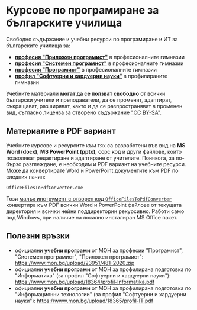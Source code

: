 # Курсове по програмиране за българските училища

Свободно съдържание и учебни ресурси по програмиране и ИТ за българските училища за:
 - [**професия "Приложен програмист"**](https://github.com/BG-IT-Edu/School-Programming/tree/main/Courses/Applied-Programmer) в професионалните гимназии
 - [**професия "Системен програмист"**](https://github.com/BG-IT-Edu/School-Programming/tree/main/Courses/System-Programmer) в професионалните гимназии
 - [**професия "Програмист"**](https://github.com/BG-IT-Edu/School-Programming/tree/main/Courses/Programmer) в професионалните гимназии
 - [**профил "Софтуерни и хардуерни науки"**](https://github.com/BG-IT-Edu/School-Programming/tree/main/Courses/Software-Sciences) в профилираните гимназии
 
Учебните материали **могат да се ползват свободно** от всички български учители и преподаватели, да се променят, адаптират, съкращават, разширяват, както и да се разпространяват в променен вид, съгласно лиценза за отворено съдържание ["CC BY-SA"](https://creativecommons.org/licenses/by-sa/4.0/).

## Материалите в PDF вариант

Учебните курсове и ресурсите към тях са разработени във вид на **MS Word (docx)**, **MS PowerPoint (pptx)**, сорс код и други файлове, които позволяват редактиране и адаптиране от учителите. Понякога, за по-бързо разглеждане, е необходим и PDF вариант на учебните ресурси. Може да конвертирате Word и PowerPoint документите към PDF по следния начин:
```
OfficeFilesToPdfConverter.exe
```
Този [малък инструмент с отворен код `OfficeFilesToPdfConverter`](https://github.com/nakov/OfficeFilesToPdfConverter) конвертира към PDF всички Word и PowerPoint файлове от текущата директория и всички нейни поддиректории рекурсивно. Работи само под Windows, при наличие на локално инсталиран MS Office пакет.

## Полезни връзки
  - официални **учебни програми** от МОН за професии "Програмист", "Системен програмист", "Приложен програмист": https://www.mon.bg/upload/23951/481-2020.zip
  - официални **учебни програми** от МОН за профилирана подготовка по "Информатика" (за профил "Софтуерни и хардуерни науки"): https://www.mon.bg/upload/18364/profil-Informatika.pdf
  - официални **учебни програми** от МОН за профилирана подготовка по "Информационни технологии" (за профил "Софтуерни и хардуерни науки"): https://www.mon.bg/upload/18365/profil-IT.pdf
  
